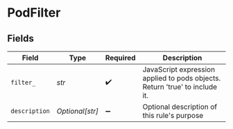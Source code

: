 # PodFilter


## Fields

| Field                                                                       | Type                                                                        | Required                                                                    | Description                                                                 |
| --------------------------------------------------------------------------- | --------------------------------------------------------------------------- | --------------------------------------------------------------------------- | --------------------------------------------------------------------------- |
| `filter_`                                                                   | *str*                                                                       | :heavy_check_mark:                                                          | JavaScript expression applied to pods objects. Return 'true' to include it. |
| `description`                                                               | *Optional[str]*                                                             | :heavy_minus_sign:                                                          | Optional description of this rule's purpose                                 |